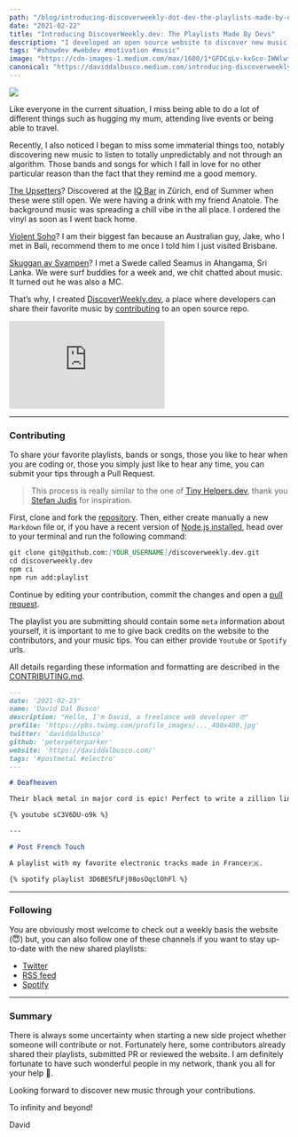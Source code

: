 ```yaml
---
path: "/blog/introducing-discoverweekly-dot-dev-the-playlists-made-by-devs"
date: "2021-02-22"
title: "Introducing DiscoverWeekly.dev: The Playlists Made By Devs"
description: "I developed an open source website to discover new music on a weekly basis without an algorithm."
tags: "#showdev #webdev #motivation #music"
image: "https://cdn-images-1.medium.com/max/1600/1*GFDCqLv-kxGco-IWWlwtJw.png"
canonical: "https://daviddalbusco.medium.com/introducing-discoverweekly-dev-the-playlists-made-by-devs-66e9d14f6e05"
---
```


![](https://cdn-images-1.medium.com/max/1600/1*GFDCqLv-kxGco-IWWlwtJw.png)

Like everyone in the current situation, I miss being able to do a lot of different things such as hugging my mum, attending live events or being able to travel.

Recently, I also noticed I began to miss some immaterial things too, notably discovering new music to listen to totally unpredictably and not through an algorithm. Those bands and songs for which I fall in love for no other particular reason than the fact that they remind me a good memory.

[The Upsetters](https://www.youtube.com/watch?v=e1dt57Uq2hU&list=PL0B8FFFE57D5024AE)? Discovered at the [IQ Bar](https://www.iq-bar.com/) in Zürich, end of Summer when these were still open. We were having a drink with my friend Anatole. The background music was spreading a chill vibe in the all place. I ordered the vinyl as soon as I went back home.

[Violent Soho](https://www.youtube.com/watch?v=RN9NC4iQcsA)? I am their biggest fan because an Australian guy, Jake, who I met in Bali, recommend them to me once I told him I just visited Brisbane.

[Skuggan av Svampen](https://www.youtube.com/watch?v=vd_G92JIIaw)? I met a Swede called Seamus in Ahangama, Sri Lanka. We were surf buddies for a week and, we chit chatted about music. It turned out he was also a MC.

That’s why, I created [DiscoverWeekly.dev](https://discoverweekly.dev/), a place where developers can share their favorite music by [contributing](https://github.com/peterpeterparker/discoverweekly.dev#contributing) to an open source repo.

<iframe width="280" height="158" src="https://www.youtube.com/embed/uohpcHeR_E8" frameborder="0" allow="accelerometer; autoplay; encrypted-media; gyroscope; picture-in-picture" allowfullscreen></iframe>
<br/>

*****

### Contributing

To share your favorite playlists, bands or songs, those you like to hear when you are coding or, those you simply just like to hear any time, you can submit your tips through a Pull Request.

> This process is really similar to the one of [Tiny Helpers.dev](https://tiny-helpers.dev/), thank you [Stefan Judis](https://twitter.com/stefanjudis) for inspiration.

First, clone and fork the [repository](https://github.com/peterpeterparker/discoverweekly.dev). Then, either create manually a new `Markdown` file or, if you have a recent version of [Node.js installed](https://nodejs.org/en/), head over to your terminal and run the following command:

```markdown
git clone git@github.com:[YOUR_USERNAME]/discoverweekly.dev.git
cd discoverweekly.dev
npm ci
npm run add:playlist
```

Continue by editing your contribution, commit the changes and open a [pull request](https://help.github.com/en/github/collaborating-with-issues-and-pull-requests/creating-a-pull-request).

The playlist you are submitting should contain some `meta` information about yourself, it is important to me to give back credits on the website to the contributors, and your music tips. You can either provide `Youtube` or `Spotify` urls.

All details regarding these information and formatting are described in the [CONTRIBUTING.md](https://github.com/peterpeterparker/discoverweekly.dev/blob/main/CONTRIBUTING.md).

```markdown
---
date: '2021-02-23'
name: 'David Dal Busco'
description: "Hello, I'm David, a freelance web developer 🤓"
profile: 'https://pbs.twimg.com/profile_images/..._400x400.jpg'
twitter: 'daviddalbusco'
github: 'peterpeterparker'
website: 'https://daviddalbusco.com/'
tags: '#postmetal #electro'
---

# Deafheaven

Their black metal in major cord is epic! Perfect to write a zillion lines of code. I have seen them three times live, hopefully one day at least a fourth time 🤞.

{% youtube sC3V6DU-o9k %}

---

# Post French Touch

A playlist with my favorite electronic tracks made in France🇫🇷.

{% spotify playlist 3D6BESfLFj08osOqclOhFl %}
```

*****

### Following

You are obviously most welcome to check out a weekly basis the website (😇) but, you can also follow one of these channels if you want to stay up-to-date with the new shared playlists:

* [Twitter](https://twitter.com/discoverweekly_)
* [RSS feed](https://discoverweekly.dev/rss.xml)
* [Spotify](https://open.spotify.com/playlist/1psyoVD1j3KOBBKADkJNat?si=a7ca738f5f42441d&nd=1)

*****

### Summary

There is always some uncertainty when starting a new side project whether someone will contribute or not. Fortunately here, some contributors already shared their playlists, submitted PR or reviewed the website. I am definitely fortunate to have such wonderful people in my network, thank you all for your help 🙏.

Looking forward to discover new music through your contributions.

To infinity and beyond!

David
